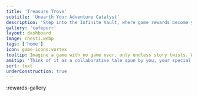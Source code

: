 ```yaml
---
title: 'Treasure Trove'
subtitle: 'Unearth Your Adventure Catalyst'
description: 'Step into the Infinite Vault, where game rewards become your unique storytelling accomplices. Craft your adventure with the one-of-a-kind items'
gallery: 'cafepurr'
layout: dashboard
image: chest1.webp
tags: ['home']
icon: game-icons:vortex
tooltip: Imagine a game with no game over, only endless story twists. Welcome to Weirdlandia, where every item you bring spices up the narrative in unpredictable ways.
amitip: 'Think of it as a collaborative tale spun by you, your special item, and the AI!'
sort: text
underConstruction: true
---
```


:rewards-gallery
